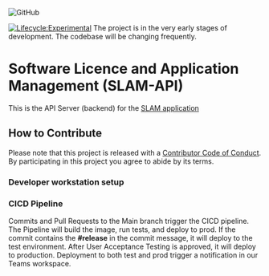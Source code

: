 <!-- @format -->

![GitHub](https://img.shields.io/github/license/bcgov/citz-imb)

[![Lifecycle:Experimental](https://img.shields.io/badge/Lifecycle-Experimental-339999)](Redirect-URL)
The project is in the very early stages of development. The codebase will be changing frequently.

# Software Licence and Application Management (SLAM-API)

This is the API Server (backend) for the [SLAM application](https://github.com/bcgov/citz-imb-slam-app)

## How to Contribute

Please note that this project is released with a [Contributor Code of Conduct](Code_of_Conduct.md). By participating in this project you agree to abide by its terms.

### Developer workstation setup

### CICD Pipeline

Commits and Pull Requests to the Main branch trigger the CICD pipeline. The Pipeline will build the image, run tests, and deploy to prod. If the commit contains the **#release** in the commit message, it will deploy to the test environment. After User Acceptance Testing is approved, it will deploy to production. Deployment to both test and prod trigger a notification in our Teams workspace.
